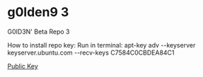 # g0lden9 3
G0ID3N' Beta Repo 3

How to install repo key:
Run in terminal: apt-key adv --keyserver keyserver.ubuntu.com --recv-keys C7584C0CBDEA84C1

<a href="https://github.com/CokePokes/cokepokes.github.io/blob/master/cokepokes.pub" target="_blank" class="pub_key">Public Key</a>
